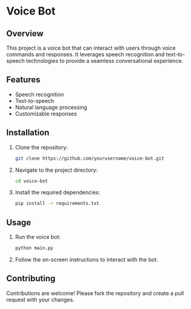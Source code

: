 # Voice Bot

## Overview
This project is a voice bot that can interact with users through voice commands and responses. It leverages speech recognition and text-to-speech technologies to provide a seamless conversational experience.

## Features
- Speech recognition
- Text-to-speech
- Natural language processing
- Customizable responses

## Installation
1. Clone the repository:
    ```sh
    git clone https://github.com/yourusername/voice-bot.git
    ```
2. Navigate to the project directory:
    ```sh
    cd voice-bot
    ```
3. Install the required dependencies:
    ```sh
    pip install -r requirements.txt
    ```

## Usage
1. Run the voice bot:
    ```sh
    python main.py
    ```
2. Follow the on-screen instructions to interact with the bot.

## Contributing
Contributions are welcome! Please fork the repository and create a pull request with your changes.
